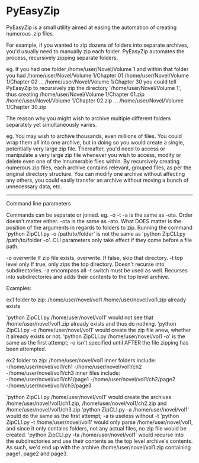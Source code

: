 PyEasyZip
=========

PyEasyZip is a small utility aimed at easing the automation of creating numerous .zip files.

For example, if you wanted to zip dozens of folders into separate archives, you'd usually need to manually
zip each folder. PyEasyZip automates the process, recursively zipping separate folders.

eg. If you had one folder
/home/user/Novel/Volume 1
and within that folder you had
/home/user/Novel/Volume 1/Chapter 01
/home/user/Novel/Volume 1/Chapter 02
...
/home/user/Novel/Volume 1/Chapter 30
you could tell PyEasyZip to recursively zip the directory '/home/user/Novel/Volume 1', thus creating
/home/user/Novel/Volume 1/Chapter 01.zip
/home/user/Novel/Volume 1/Chapter 02.zip
...
/home/user/Novel/Volume 1/Chapter 30.zip

The reason why you might wish to archive multiple different folders separately yet simultaneously varies.

eg. You may wish to archive thousands, even millions of files.
You could wrap them all into one archive, but in doing so you would create a single, potentially very large zip file.
Thereafter, you'd need to access or manipulate a very large zip file whenever you wish to access, modify or delete even one of the innumerable files within.
By recursively creating numerous zip files, each archive contains relevant, grouped files, as per the original directory structure. You can modify one archive without affecting any others, you could easily transfer an archive without moving a bunch of unnecessary data, etc.

-----------------------

Command line parameters

Commands can be separate or joined. eg. -o -t -a is the same as -ota.
Order doesn't matter either. -ota is the same as -ato.
What DOES matter is the position of the arguments in regards to folders to zip.
Running the command 'python ZipCLI.py -o /path/to/folder' is not the same as 'python ZipCLI.py /path/to/folder -o'.
CLI parameters only take effect if they come before a file path.

-o overwrite		If zip file exists, overwrite. If false, skip that directory.
-t top level only	If true, only zips the top directory. Doesn't recurse into subdirectories.
-a encompass all	-t switch must be used as well. Recurses into subdirectories and adds their contents to the top level archive.

Examples:

ex1
folder to zip: /home/user/novel/vol1
/home/user/novel/vol1.zip already exists

'python ZipCLI.py /home/user/novel/vol1' would not see that /home/user/novel/vol1.zip already exists and thus do nothing.
'python ZipCLI.py -o /home/user/novel/vol1' would create the zip file anew, whether it already exists or not.
'python ZipCLI.py /home/user/novel/vol1 -o' is the same as the first attempt; -o isn't specified until AFTER the file zipping has been attempted.

ex2
folder to zip: /home/user/novel/vol1
inner folders include:
-/home/user/novel/vol1/ch1
-/home/user/novel/vol1/ch2
-/home/user/novel/vol1/ch3
inner files include:
-/home/user/novel/vol1/ch1/page1
-/home/user/novel/vol1/ch2/page2
-/home/user/novel/vol1/ch3/page3

'python ZipCLI.py /home/user/novel/vol1' would create the archives /home/user/novel/vol1/ch1.zip, /home/user/novel/vol1/ch2.zip and /home/user/novel/vol1/ch3.zip
'python ZipCLI.py -a /home/user/novel/vol1' would do the same as the first attempt; -a is useless without -t
'python ZipCLI.py -t /home/user/novel/vol1' would only parse /home/user/novel/vol1, and since it only contains folders, not any actual files, no zip file would be created.
'python ZipCLI.py -ta /home/user/novel/vol1' would recurse into the subdirectories and use their contents as the top level archive's contents. As such, we'd end up with the archive /home/user/novel/vol1.zip containing page1, page2 and page3.